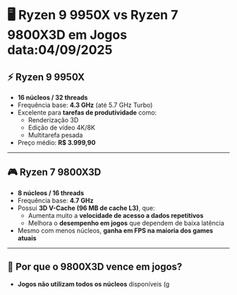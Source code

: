 # 🖥️ Ryzen 9 9950X vs Ryzen 7 9800X3D em Jogos data:04/09/2025

## ⚡ Ryzen 9 9950X
- **16 núcleos / 32 threads**  
- Frequência base: **4.3 GHz** (até 5.7 GHz Turbo)  
- Excelente para **tarefas de produtividade** como:
  - Renderização 3D  
  - Edição de vídeo 4K/8K  
  - Multitarefa pesada  
- Preço médio: **R$ 3.999,90**  

---

## 🎮 Ryzen 7 9800X3D
- **8 núcleos / 16 threads**  
- Frequência base: **4.7 GHz**  
- Possui **3D V-Cache (96 MB de cache L3)**, que:
  - Aumenta muito a **velocidade de acesso a dados repetitivos**  
  - Melhora o **desempenho em jogos** que dependem de baixa latência  
- Mesmo com menos núcleos, **ganha em FPS na maioria dos games atuais**  

---

## 🤔 Por que o 9800X3D vence em jogos?
- **Jogos não utilizam todos os núcleos** disponíveis (g
